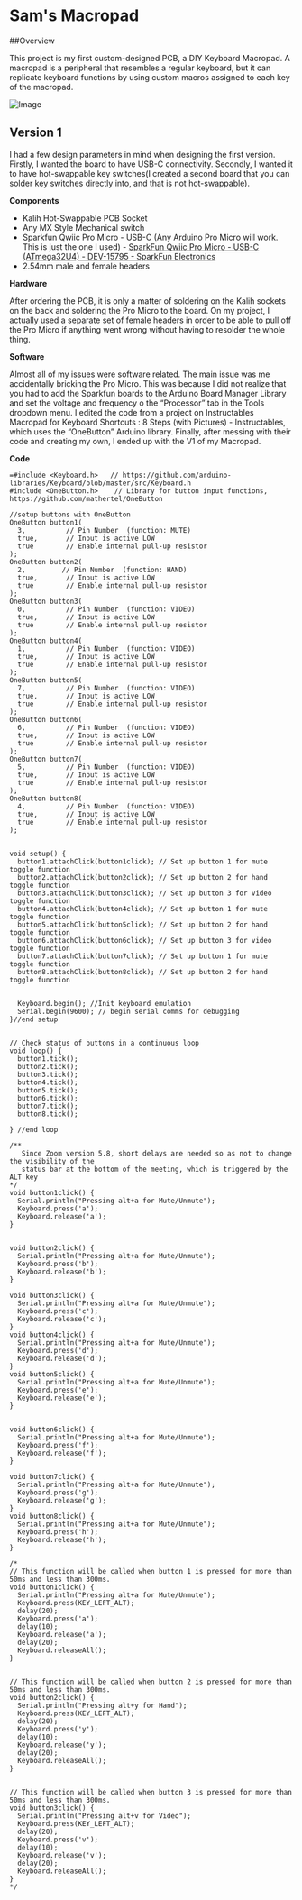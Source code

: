 # Sam's Macropad

##Overview

This project is my first custom-designed PCB, a DIY Keyboard Macropad. A macropad is a peripheral that resembles a regular keyboard, but it can replicate keyboard functions by using custom macros assigned to each key of the macropad.

![Image](img/img1.jpg)
  
## Version 1

I had a few design parameters in mind when designing the first version. Firstly, I wanted the board to have USB-C connectivity. Secondly, I wanted it to have hot-swappable key switches(I created a second board that you can solder key switches directly into, and that is not hot-swappable).

**Components** 

* Kalih Hot-Swappable PCB Socket
* Any MX  Style Mechanical switch
* Sparkfun Qwiic Pro Micro - USB-C (Any Arduino Pro Micro will work. This is just the one I used) - [SparkFun Qwiic Pro Micro - USB-C (ATmega32U4) - DEV-15795 - SparkFun Electronics](https://www.sparkfun.com/products/15795)
* 2.54mm male and female headers

**Hardware**

After ordering the PCB, it is only a matter of soldering on the Kalih sockets on the back and soldering the Pro Micro to the board. On my project, I actually used a separate set of female headers in order to be able to pull off the Pro Micro if anything went wrong without having to resolder the whole thing.

**Software**

Almost all of my issues were software related. The main issue was me accidentally bricking the Pro Micro. This was because I did not realize that you had to add the Sparkfun boards to the Arduino Board Manager Library and set the voltage and frequency o the “Processor” tab in the Tools dropdown menu. I edited the code from a project on Instructables Macropad for Keyboard Shortcuts : 8 Steps (with Pictures) - Instructables, which uses the “OneButton” Arduino library. Finally, after messing with their code and creating my own, I ended up with the V1 of my Macropad.

**Code**


``` 
=#include <Keyboard.h>   // https://github.com/arduino-libraries/Keyboard/blob/master/src/Keyboard.h
#include <OneButton.h>    // Library for button input functions, https://github.com/mathertel/OneButton

//setup buttons with OneButton
OneButton button1(
  3,          // Pin Number  (function: MUTE)
  true,       // Input is active LOW
  true        // Enable internal pull-up resistor
);
OneButton button2(
  2,         // Pin Number  (function: HAND)
  true,       // Input is active LOW
  true        // Enable internal pull-up resistor
);
OneButton button3(
  0,          // Pin Number  (function: VIDEO)
  true,       // Input is active LOW
  true        // Enable internal pull-up resistor
);
OneButton button4(
  1,          // Pin Number  (function: VIDEO)
  true,       // Input is active LOW
  true        // Enable internal pull-up resistor
);
OneButton button5(
  7,          // Pin Number  (function: VIDEO)
  true,       // Input is active LOW
  true        // Enable internal pull-up resistor
);
OneButton button6(
  6,          // Pin Number  (function: VIDEO)
  true,       // Input is active LOW
  true        // Enable internal pull-up resistor
);
OneButton button7(
  5,          // Pin Number  (function: VIDEO)
  true,       // Input is active LOW
  true        // Enable internal pull-up resistor
);
OneButton button8(
  4,          // Pin Number  (function: VIDEO)
  true,       // Input is active LOW
  true        // Enable internal pull-up resistor
);


void setup() {
  button1.attachClick(button1click); // Set up button 1 for mute toggle function
  button2.attachClick(button2click); // Set up button 2 for hand toggle function
  button3.attachClick(button3click); // Set up button 3 for video toggle function
  button4.attachClick(button4click); // Set up button 1 for mute toggle function
  button5.attachClick(button5click); // Set up button 2 for hand toggle function
  button6.attachClick(button6click); // Set up button 3 for video toggle function
  button7.attachClick(button7click); // Set up button 1 for mute toggle function
  button8.attachClick(button8click); // Set up button 2 for hand toggle function
  

  Keyboard.begin(); //Init keyboard emulation
  Serial.begin(9600); // begin serial comms for debugging
}//end setup


// Check status of buttons in a continuous loop
void loop() {
  button1.tick();
  button2.tick();
  button3.tick();
  button4.tick();
  button5.tick();
  button6.tick();
  button7.tick();
  button8.tick();

} //end loop

/**
   Since Zoom version 5.8, short delays are needed so as not to change the visibility of the
   status bar at the bottom of the meeting, which is triggered by the ALT key
*/
void button1click() {
  Serial.println("Pressing alt+a for Mute/Unmute");
  Keyboard.press('a');
  Keyboard.release('a');
}


void button2click() {
  Serial.println("Pressing alt+a for Mute/Unmute");
  Keyboard.press('b');
  Keyboard.release('b');
}

void button3click() {
  Serial.println("Pressing alt+a for Mute/Unmute");
  Keyboard.press('c');
  Keyboard.release('c');
}
void button4click() {
  Serial.println("Pressing alt+a for Mute/Unmute");
  Keyboard.press('d');
  Keyboard.release('d');
}
void button5click() {
  Serial.println("Pressing alt+a for Mute/Unmute");
  Keyboard.press('e');
  Keyboard.release('e');
}


void button6click() {
  Serial.println("Pressing alt+a for Mute/Unmute");
  Keyboard.press('f');
  Keyboard.release('f');
}

void button7click() {
  Serial.println("Pressing alt+a for Mute/Unmute");
  Keyboard.press('g');
  Keyboard.release('g');
}
void button8click() {
  Serial.println("Pressing alt+a for Mute/Unmute");
  Keyboard.press('h');
  Keyboard.release('h');
}

/*
// This function will be called when button 1 is pressed for more than 50ms and less than 300ms.
void button1click() {
  Serial.println("Pressing alt+a for Mute/Unmute");
  Keyboard.press(KEY_LEFT_ALT);
  delay(20);
  Keyboard.press('a');
  delay(10);
  Keyboard.release('a');
  delay(20);
  Keyboard.releaseAll();
}


// This function will be called when button 2 is pressed for more than 50ms and less than 300ms.
void button2click() {
  Serial.println("Pressing alt+y for Hand");
  Keyboard.press(KEY_LEFT_ALT);
  delay(20);
  Keyboard.press('y');
  delay(10);
  Keyboard.release('y');
  delay(20);
  Keyboard.releaseAll();
}


// This function will be called when button 3 is pressed for more than 50ms and less than 300ms.
void button3click() {
  Serial.println("Pressing alt+v for Video");
  Keyboard.press(KEY_LEFT_ALT);
  delay(20);
  Keyboard.press('v');
  delay(10);
  Keyboard.release('v');
  delay(20);
  Keyboard.releaseAll();
}
*/

```

